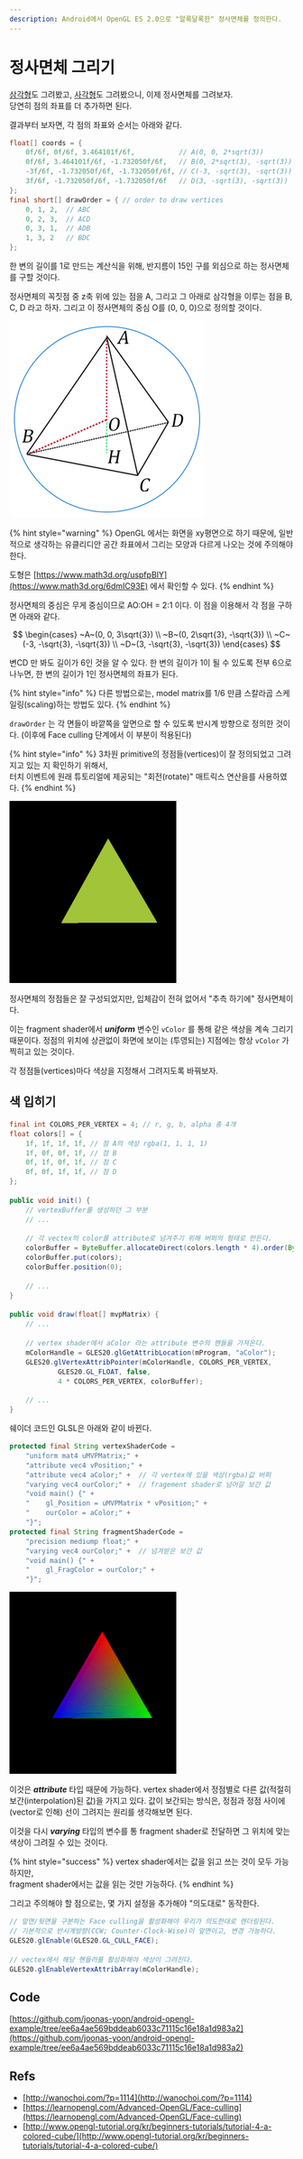 ```yaml
---
description: Android에서 OpenGL ES 2.0으로 "알록달록한" 정사면체를 정의한다.
---
```


# 정사면체 그리기

[삼각형](draw-triangle.md)도 그려봤고, [사각형](draw-polygon.md)도 그려봤으니, 이제 정사면체를 그려보자.  
당연히 점의 좌표를 더 추가하면 된다.

결과부터 보자면, 각 점의 좌표와 순서는 아래와 같다.

```java
float[] coords = {
    0f/6f, 0f/6f, 3.464101f/6f,           // A(0, 0, 2*sqrt(3))
    0f/6f, 3.464101f/6f, -1.732050f/6f,   // B(0, 2*sqrt(3), -sqrt(3))
    -3f/6f, -1.732050f/6f, -1.732050f/6f, // C(-3, -sqrt(3), -sqrt(3))
    3f/6f, -1.732050f/6f, -1.732050f/6f   // D(3, -sqrt(3), -sqrt(3))
};
final short[] drawOrder = { // order to draw vertices
    0, 1, 2,  // ABC
    0, 2, 3,  // ACD
    0, 3, 1,  // ADB
    1, 3, 2   // BDC
};
```

한 변의 길이를 1로 만드는 계산식을 위해, 반지름이 15인 구를 외심으로 하는 정사면체를 구할 것이다.

정사면체의 꼭짓점 중 z축 위에 있는 점을 A, 그리고 그 아래로 삼각형을 이루는 점을 B, C, D 라고 하자. 그리고 이 정사면체의 중심 O를 \(0, 0, 0\)으로 정의할 것이다.

![](../../.gitbook/assets/image%20%288%29.png)

{% hint style="warning" %}
OpenGL 에서는 화면을 xy평면으로 하기 때문에, 일반적으로 생각하는 유클리디안 공간 좌표에서 그리는 모양과 다르게 나오는 것에 주의해야 한다.

도형은 [https://www.math3d.org/uspfpBIY](https://www.math3d.org/6dmIC93E) 에서 확인할 수 있다.
{% endhint %}

정사면체의 중심은 무게 중심이므로 AO:OH = 2:1 이다. 이 점을 이용해서 각 점을 구하면 아래와 같다.

$$
\begin{cases}
~A~(0, 0, 3\sqrt{3}) \\
~B~(0, 2\sqrt{3}, -\sqrt{3}) \\
~C~(-3, -\sqrt{3}, -\sqrt{3}) \\
~D~(3, -\sqrt{3}, -\sqrt{3})
\end{cases}
$$

변CD 만 봐도 길이가 6인 것을 알 수 있다. 한 변의 길이가 1이 될 수 있도록 전부 6으로 나누면, 한 변의 길이가 1인 정사면체의 좌표가 된다.

{% hint style="info" %}
다른 방법으로는, model matrix를 1/6 만큼 스칼라곱 스케일링\(scaling\)하는 방법도 있다.
{% endhint %}

`drawOrder` 는 각 면들이 바깥쪽을 앞면으로 할 수 있도록 반시계 방향으로 정의한 것이다. \(이후에 Face culling 단계에서 이 부분이 적용된다\)

{% hint style="info" %}
3차원 primitive의 정점들\(vertices\)이 잘 정의되었고 그려지고 있는 지 확인하기 위해서,  
터치 이벤트에 원래 튜토리얼에 제공되는 "회전\(rotate\)" 매트릭스 연산을를 사용하였다.
{% endhint %}

![](../../.gitbook/assets/fragtetrahedron.gif)

정사면체의 정점들은 잘 구성되었지만, 입체감이 전혀 없어서 "추측 하기에" 정사면체이다.

이는 fragment shader에서 _**uniform**_ 변수인 `vColor` 를 통해 같은 색상을 계속 그리기 때문이다. 정점의 위치에 상관없이 화면에 보이는 \(투영되는\) 지점에는 항상 `vColor` 가 찍히고 있는 것이다.

각 정점들\(vertices\)마다 색상을 지정해서 그려지도록 바꿔보자.

## 색 입히기

```java
final int COLORS_PER_VERTEX = 4; // r, g, b, alpha 총 4개
float colors[] = {
    1f, 1f, 1f, 1f, // 점 A의 색상 rgba(1, 1, 1, 1)
    1f, 0f, 0f, 1f, // 점 B
    0f, 1f, 0f, 1f, // 점 C
    0f, 0f, 1f, 1f, // 점 D
};

public void init() {
    // vertexBuffer를 생성하던 그 부분
    // ...
    
    // 각 vectex의 color를 attribute로 넘겨주기 위해 버퍼의 형태로 만든다.
    colorBuffer = ByteBuffer.allocateDirect(colors.length * 4).order(ByteOrder.nativeOrder()).asFloatBuffer();
    colorBuffer.put(colors);
    colorBuffer.position(0);
    
    // ...
}

public void draw(float[] mvpMatrix) {
    // ...

    // vertex shader에서 aColor 라는 attribute 변수의 핸들을 가져온다.
    mColorHandle = GLES20.glGetAttribLocation(mProgram, "aColor");
    GLES20.glVertexAttribPointer(mColorHandle, COLORS_PER_VERTEX,
            GLES20.GL_FLOAT, false,
            4 * COLORS_PER_VERTEX, colorBuffer);
    
    // ...
}
```

쉐이더 코드인 GLSL은 아래와 같이 바뀐다.

```java
protected final String vertexShaderCode =
    "uniform mat4 uMVPMatrix;" +
    "attribute vec4 vPosition;" +
    "attribute vec4 aColor;" +  // 각 vertex에 있을 색상(rgba)값 버퍼
    "varying vec4 ourColor;" +  // fragement shader로 넘어갈 보간 값
    "void main() {" +
    "    gl_Position = uMVPMatrix * vPosition;" +
    "    ourColor = aColor;" +
    "}";
protected final String fragmentShaderCode =
    "precision mediump float;" +
    "varying vec4 ourColor;" +  // 넘겨받은 보간 값
    "void main() {" +
    "    gl_FragColor = ourColor;" +
    "}";
```

![](../../.gitbook/assets/coloredtetrahedron.gif)

이것은 _**attribute**_ 타입 때문에 가능하다. vertex shader에서 정점별로 다른 값\(적절히 보간\(interpolation\)된 값\)을 가지고 있다. 값이 보간되는 방식은, 정점과 정점 사이에 \(vector로 인해\) 선이 그려지는 원리를 생각해보면 된다.

이것을 다시 _**varying**_ 타입의 변수를 통 fragment shader로 전달하면 그 위치에 맞는 색상이 그려질 수 있는 것이다.

{% hint style="success" %}
vertex shader에서는 값을 읽고 쓰는 것이 모두 가능하지만,  
fragment shader에서는 값을 읽는 것만 가능하다.
{% endhint %}

그리고 주의해야 할 점으로는, 몇 가지 설정을 추가해야 "의도대로" 동작한다.

```java
// 앞면/뒷면을 구분하는 Face culling을 활성화해야 우리가 의도한대로 렌더링된다.
// 기본적으로 반시계방향(CCW; Counter-Clock-Wise)이 앞면이고, 변경 가능하다.
GLES20.glEnable(GLES20.GL_CULL_FACE);

// vectex에서 해당 핸들러를 활성화해야 색상이 그려진다.
GLES20.glEnableVertexAttribArray(mColorHandle);
```

## Code

[https://github.com/joonas-yoon/android-opengl-example/tree/ee6a4ae569bddeab6033c71115c16e18a1d983a2](https://github.com/joonas-yoon/android-opengl-example/tree/ee6a4ae569bddeab6033c71115c16e18a1d983a2)

## Refs

* [http://wanochoi.com/?p=1114](http://wanochoi.com/?p=1114)
* [https://learnopengl.com/Advanced-OpenGL/Face-culling](https://learnopengl.com/Advanced-OpenGL/Face-culling)
* [http://www.opengl-tutorial.org/kr/beginners-tutorials/tutorial-4-a-colored-cube/](http://www.opengl-tutorial.org/kr/beginners-tutorials/tutorial-4-a-colored-cube/)

